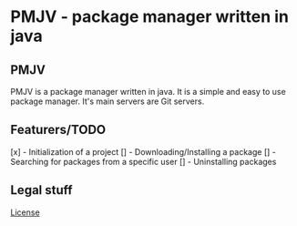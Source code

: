 # PMJV - package manager written in java

## PMJV

PMJV is a package manager written in java. It is a simple and easy to use package manager. It's main servers are Git servers.

## Featurers/TODO

[x] - Initialization of a project
[]  - Downloading/Installing a package
[]  - Searching for packages from a specific user
[]  - Uninstalling packages

## Legal stuff
[License]("LICENSE.md")